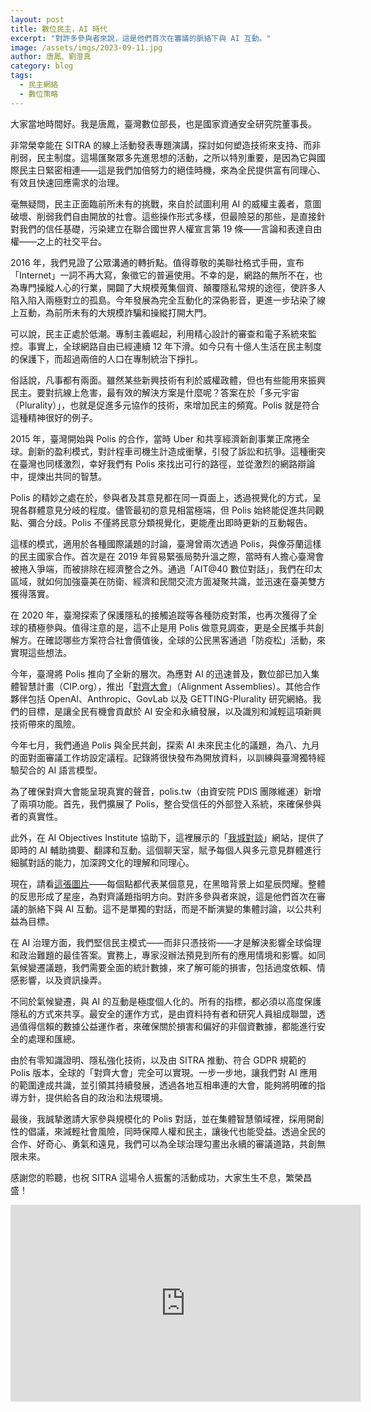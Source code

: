 ```yaml
---
layout: post
title: 數位民主，AI 時代
excerpt: "對許多參與者來說，這是他們首次在審議的脈絡下與 AI 互動。"
image: /assets/imgs/2023-09-11.jpg 
author: 唐鳳、劉澄真
category: blog
tags:
  - 民主網絡
  - 數位策略
---
```


大家當地時間好。我是唐鳳，臺灣數位部長，也是國家資通安全研究院董事長。

非常榮幸能在 SITRA 的線上活動發表專題演講，探討如何塑造技術來支持、而非削弱，民主制度。這場匯聚眾多先進思想的活動，之所以特別重要，是因為它與國際民主日緊密相連——這是我們加倍努力的絕佳時機，來為全民提供富有同理心、有效且快速回應需求的治理。

毫無疑問，民主正面臨前所未有的挑戰，來自於試圖利用 AI 的威權主義者，意圖破壞、削弱我們自由開放的社會。這些操作形式多樣，但最險惡的那些，是直接針對我們的信任基礎，污染建立在聯合國世界人權宣言第 19 條——言論和表達自由權——之上的社交平台。

2016 年，我們見證了公眾溝通的轉折點。值得尊敬的美聯社格式手冊，宣布「Internet」一詞不再大寫，象徵它的普遍使用。不幸的是，網路的無所不在，也為專門操縱人心的行業，開闢了大規模蒐集個資、顛覆隱私常規的途徑，使許多人陷入陷入兩極對立的孤島。今年發展為完全互動化的深偽影音，更進一步玷染了線上互動，為前所未有的大規模詐騙和操縱打開大門。

可以說，民主正處於低潮。專制主義崛起，利用精心設計的審查和電子系統來監控。事實上，全球網路自由已經連續 12 年下滑。如今只有十億人生活在民主制度的保護下，而超過兩倍的人口在專制統治下掙扎。

俗話說，凡事都有兩面。雖然某些新興技術有利於威權政體，但也有些能用來振興民主。要對抗線上危害，最有效的解決方案是什麼呢？答案在於「多元宇宙（Plurality）」，也就是促進多元協作的技術，來增加民主的頻寬。Polis 就是符合這種精神很好的例子。

2015 年，臺灣開始與 Polis 的合作，當時 Uber 和共享經濟新創事業正席捲全球。創新的盈利模式，對計程車司機生計造成衝擊，引發了訴訟和抗爭。這種衝突在臺灣也同樣激烈，幸好我們有 Polis 來找出可行的路徑，並從激烈的網路辯論中，提煉出共同的智慧。

Polis 的精妙之處在於，參與者及其意見都在同一頁面上，透過視覺化的方式，呈現各群體意見分岐的程度。儘管最初的意見相當極端，但 Polis 始終能促進共同觀點、彌合分歧。Polis 不僅將民意分類視覺化，更能產出即時更新的互動報告。

這樣的模式，適用於各種國際議題的討論，臺灣曾兩次透過 Polis，與像芬蘭這樣的民主國家合作。首次是在 2019 年貿易緊張局勢升溫之際，當時有人擔心臺灣會被捲入爭端，而被排除在經濟整合之外。通過「AIT@40 數位對話」，我們在印太區域，就如何加強臺美在防衛、經濟和民間交流方面凝聚共識，並迅速在臺美雙方獲得落實。

在 2020 年，臺灣探索了保護隱私的接觸追蹤等各種防疫對策，也再次獲得了全球的積極參與。值得注意的是，這不止是用 Polis 做意見調查，更是全民攜手共創解方。在確認哪些方案符合社會價值後，全球的公民黑客通過「防疫松」活動，來實現這些想法。

今年，臺灣將 Polis 推向了全新的層次。為應對 AI 的迅速普及，數位部已加入集體智慧計畫（CIP.org），推出「[對齊大會](https://cip.org/alignmentassemblies)」（Alignment Assemblies）。其他合作夥伴包括 OpenAI、Anthropic、GovLab 以及 GETTING-Plurality 研究網絡。我們的目標，是讓全民有機會貢獻於 AI 安全和永續發展，以及識別和減輕這項新興技術帶來的風險。

今年七月，我們通過 Polis 與全民共創，探索 AI 未來民主化的議題，為八、九月的面對面審議工作坊設定議程。記錄將很快發布為開放資料，以訓練與臺灣獨特經驗契合的 AI 語言模型。

為了確保對齊大會能呈現真實的聲音，polis.tw（由資安院 PDIS 團隊維運）新增了兩項功能。首先，我們擴展了 Polis，整合受信任的外部登入系統，來確保參與者的真實性。

此外，在 AI Objectives Institute 協助下，這裡展示的「[我城對談](https://www.talktothe.city/)」網站，提供了即時的 AI 輔助摘要、翻譯和互動。這個聊天室，賦予每個人與多元意見群體進行細膩對話的能力，加深跨文化的理解和同理心。

現在，請看[這張圖片](https://talk.polis.tw/)——每個點都代表某個意見，在黑暗背景上如星辰閃耀。整體的反思形成了星座，為對齊議題指明方向。對許多參與者來說，這是他們首次在審議的脈絡下與 AI 互動。這不是單獨的對話，而是不斷演變的集體討論，以公共利益為目標。

在 AI 治理方面，我們堅信民主模式——而非只憑技術——才是解決影響全球倫理和政治難題的最佳答案。實務上，專家沒辦法預見到所有的應用情境和影響。如同氣候變遷議題，我們需要全面的統計數據，來了解可能的損害，包括過度依賴、情感影響，以及資訊操弄。

不同於氣候變遷，與 AI 的互動是極度個人化的。所有的指標，都必須以高度保護隱私的方式來共享。最安全的運作方式，是由資料持有者和研究人員組成聯盟，透過值得信賴的數據公益運作者，來確保關於損害和偏好的非個資數據，都能進行安全的處理和匯總。

由於有零知識證明、隱私強化技術，以及由 SITRA 推動、符合 GDPR 規範的 Polis 版本，全球的「對齊大會」完全可以實現。一步一步地，讓我們對 AI 應用的範圍達成共識，並引領其持續發展，透過各地互相串連的大會，能夠將明確的指導方針，提供給各自的政治和法規環境。

最後，我誠摯邀請大家參與規模化的 Polis 對話，並在集體智慧領域裡，採用開創性的倡議，來減輕社會風險，同時保障人權和民主，讓後代也能受益。透過全民的合作、好奇心、勇氣和遠見，我們可以為全球治理勾畫出永續的審議道路，共創無限未來。

感謝您的聆聽，也祝 SITRA 這場令人振奮的活動成功，大家生生不息，繁榮昌盛！

<iframe width="560" height="315" src="https://www.youtube.com/embed/Z6wLJ_lDsks" frameborder="0" allowfullscreen></iframe>
